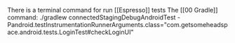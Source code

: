 There is a terminal command for run [[Espresso]] tests
The [[00 Gradle]] command:
./gradlew connectedStagingDebugAndroidTest -Pandroid.testInstrumentationRunnerArguments.class="com.getsomeheadspace.android.tests.LoginTest#checkLoginUI"